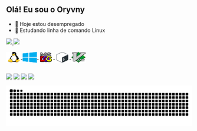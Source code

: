 ## Olá! Eu sou o Oryvny

- 🔭 Hoje estou desempregado
- 🌱 Estudando linha de comando Linux

<div>
  <a href="about:blank">
  <img height="180em" src="https://github-readme-stats.vercel.app/api?username=oryvny&show_icons=true&theme=dark&include_all_commits=true&count_private=true"/>
  <img height="180em" src="https://github-readme-stats.vercel.app/api/top-langs/?username=oryvny&layout=compact&langs_count=16&theme=dark"/>
</div>
  
<div style="display: inline_block"><br>
  <img align="center" alt="Arch" height="30" width="40" src="https://raw.githubusercontent.com/devicons/devicon/master/icons/linux/linux-original.svg">
  <img align="center" alt="Windows8" height="30" width="40" src="https://raw.githubusercontent.com/devicons/devicon/master/icons/windows8/windows8-original.svg">
  <img align="center" alt="MSDOS" height="30" width="40" src="https://raw.githubusercontent.com/devicons/devicon/master/icons/msdos/msdos-original.svg">
  <img align="center" alt="Bash" height="30" width="40" src="https://raw.githubusercontent.com/devicons/devicon/master/icons/bash/bash-original.svg">
  <img align="center" alt="Vim" height="30" width="40" src="https://raw.githubusercontent.com/devicons/devicon/master/icons/vim/vim-original.svg">
</div>  
  
##
  
<div>
  <a href="https://www.youtube.com/channel/UCEzUJF1OH0n6dnPIXe5hpCg" target="_blank"><img src="https://img.shields.io/badge/YouTube-FF0000?style=for-the-badge&logo=youtube&logoColor=white" target="_blank"></a>
  <a href="https://instagram.com/nicolaslopes.inc" target="_blank"><img src="https://img.shields.io/badge/-Instagram-%23E4405F?style=for-the-badge&logo=instagram&logoColor=white" target="_blank"></a>
 	<a href="https://www.twitch.tv/oryvny" target="_blank"><img src="https://img.shields.io/badge/Twitch-9146FF?style=for-the-badge&logo=twitch&logoColor=white" target="_blank"></a>
  <a href="https://www.linkedin.com/in/" target="_blank"><img src="https://img.shields.io/badge/-LinkedIn-%230077B5?style=for-the-badge&logo=linkedin&logoColor=white" target="_blank"></a> 
  
![Snake animation](https://github.com/oryvny/oryvny/blob/output/github-contribution-grid-snake.svg)
